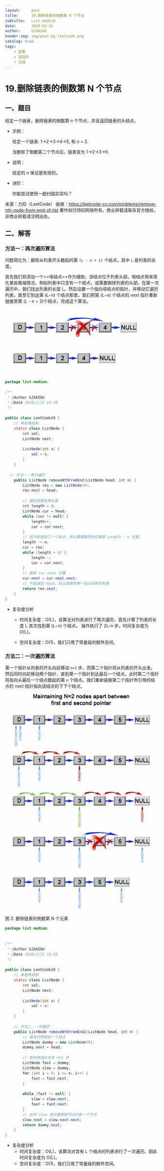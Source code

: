 ```yaml
---
layout:     post
title:      19.删除链表的倒数第 N 个节点
subtitle:   List.medium
date:       2020-01-31
author:     GJXAIOU
header-img: img/post-bg-leetcode.png
catalog: true
tags:
    - 链表
	- 双指针
	- 完成
---
```


# 19.删除链表的倒数第 N 个节点

## 一、题目

给定一个链表，删除链表的倒数第 n 个节点，并且返回链表的头结点。

- 示例：

    给定一个链表: 1->2->3->4->5, 和 n = 2.

    当删除了倒数第二个节点后，链表变为 1->2->3->5.

- 说明：

    给定的 n 保证是有效的。

- 进阶：

    你能尝试使用一趟扫描实现吗？

来源：力扣（LeetCode）
链接：https://leetcode-cn.com/problems/remove-nth-node-from-end-of-list
著作权归领扣网络所有。商业转载请联系官方授权，非商业转载请注明出处。



## 二、解答

### 方法一：两次遍历算法

问题简化为：删除从列表开头数起的第 `(L - n + 1)` 个结点，其中 `L` 是列表的长度。

首先我们将添加一个==哑结点==作为辅助，该结点位于列表头部。哑结点用来简化某些极端情况，例如列表中只含有一个结点，或需要删除列表的头部。在第一次遍历中，我们找出列表的长度 L。然后设置一个指向哑结点的指针，并移动它遍历列表，直至它到达第 (L−n) 个结点那里。我们把第 (L−n) 个结点的 next 指针重新链接至第 (L - n + 2)个结点，完成这个算法。

![Remove the nth element from a list](19.%E5%88%A0%E9%99%A4%E9%93%BE%E8%A1%A8%E7%9A%84%E5%80%92%E6%95%B0%E7%AC%ACN%E4%B8%AA%E8%8A%82%E7%82%B9.resource/a476f4e932fa4499e22902dcb18edba41feaf9cfe4f17869a90874fbb1fd17f5-file_1555694537876)

```java
package list.medium;

/**
 * @Author GJXAIOU
 * @Date 2020/1/31 15:39
 */

public class LeetCode19 {
    // 单链表结构
    static class ListNode {
        int val;
        ListNode next;

        ListNode(int x) {
            val = x;
        }
    }

  // 方法一：两次遍历
    public ListNode removeNthFromEnd(ListNode head, int n) {
        ListNode res = new ListNode(0);
        res.next = head;

        // 遍历获取链表长度
        int length = 0;
        ListNode cur = head;
        while (cur != null) {
            length++;
            cur = cur.next;
        }
        // 因为前面加了一个结点，所以需要删除的位置是 Length - n 位置。
        length -= n;
        cur = res;
        while (length > 0) {
            length--;
            cur = cur.next;
        }
        // 删除 cur.next 位置
        cur.next = cur.next.next;
        // 不能返回 head，防止是删除唯一结点结构的列表
        return res.next;
    }
}
```

- 复杂度分析
    - 时间复杂度：O(L)，该算法对列表进行了两次遍历，首先计算了列表的长度 L 其次找到第 (L−n) 个结点。 操作执行了 2L-n 步，时间复杂度为 O(L)。

    - 空间复杂度：O(1)，我们只用了常量级的额外空间。



### 方法二：一次遍历算法

第一个指针从列表的开头向前移动 `n+1` 步，而第二个指针将从列表的开头出发。然后同时向前移动两个指针，直到第一个指针到达最后一个结点。此时第二个指针将指向从最后一个结点数起的第 `n` 个结点。我们重新链接第二个指针所引用的结点的 next 指针指向该结点的下下个结点。

![Remove the nth element from a list](19.%E5%88%A0%E9%99%A4%E9%93%BE%E8%A1%A8%E7%9A%84%E5%80%92%E6%95%B0%E7%AC%ACN%E4%B8%AA%E8%8A%82%E7%82%B9.resource/4e134986ba59f69042b2769b84e3f2682f6745033af7bcabcab42922a58091ba-file_1555694482088)

图 2. 删除链表的倒数第 N 个元素

```java
package list.medium;


/**
 * @Author GJXAIOU
 * @Date 2020/1/31 15:39
 */

public class LeetCode19 {
    // 单链表结构
    static class ListNode {
        int val;
        ListNode next;

        ListNode(int x) {
            val = x;
        }
    }

    // 方法二：一次遍历
    public ListNode removeNthFromEnd2(ListNode head, int n) {
        // 首先仍然增加一个结点
        ListNode dummy = new ListNode(0);
        dummy.next = head;

        // 首先快指针先走 n+1 步
        ListNode fast = dummy;
        ListNode slow = dummy;
        for (int i = 0; i <= n; i++) {
            fast = fast.next;
        }

        while (fast != null) {
            slow = slow.next;
            fast = fast.next;
        }
        // 此时 slow 指向要删除节点的前一个节点
        slow.next = slow.next.next;
        return dummy.next;
    }
}
```

- 复杂度分析
    - 时间复杂度：O(L)，该算法对含有 L 个结点的列表进行了一次遍历。因此时间复杂度为 O(L)。
    - 空间复杂度：O(1)，我们只用了常量级的额外空间。

